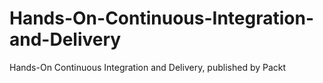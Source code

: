 # Hands-On-Continuous-Integration-and-Delivery
Hands-On Continuous Integration and Delivery, published by Packt
